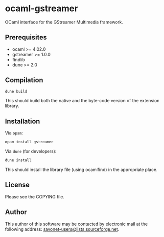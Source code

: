 ocaml-gstreamer
==========

OCaml interface for the GStreamer Multimedia framework.

Prerequisites
-------------

- ocaml >= 4.02.0
- gstreamer >= 1.0.0
- findlib
- dune >= 2.0

Compilation
-----------

```sh
dune build
```

This should build both the native and the byte-code version of the
extension library.

Installation
------------

Via `opam`:

```sh
opam install gstreamer
```

Via `dune` (for developers):
```sh
dune install
```

This should install the library file (using ocamlfind) in the appropriate place.

License
-------

Please see the COPYING file.

Author
------

This author of this software may be contacted by electronic mail at the
following address: savonet-users@lists.sourceforge.net.
